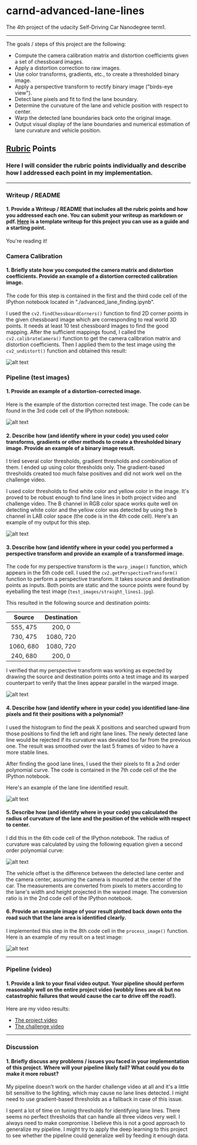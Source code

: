 # carnd-advanced-lane-lines
The 4th project of the udacity Self-Driving Car Nanodegree term1.

---
The goals / steps of this project are the following:

* Compute the camera calibration matrix and distortion coefficients given a set of chessboard images.
* Apply a distortion correction to raw images.
* Use color transforms, gradients, etc., to create a thresholded binary image.
* Apply a perspective transform to rectify binary image ("birds-eye view").
* Detect lane pixels and fit to find the lane boundary.
* Determine the curvature of the lane and vehicle position with respect to center.
* Warp the detected lane boundaries back onto the original image.
* Output visual display of the lane boundaries and numerical estimation of lane curvature and vehicle position.

[//]: # (Image References)

[image1]: ./output_images/camera_cal.png "Camera Calibration"
[image2]: ./output_images/undistorted.png "Undistorted"
[image3]: ./output_images/thresholded_binary.png "Binary Example"
[image4]: ./output_images/warped.png "Warp Example"
[image5]: ./output_images/curve_fit.png "Fit Visual"
[image6]: ./output_images/processed.png "Output"
[image7]: ./output_images/radius.png "Radius of Curvature"

## [Rubric](https://review.udacity.com/#!/rubrics/571/view) Points

### Here I will consider the rubric points individually and describe how I addressed each point in my implementation.  

---

### Writeup / README

#### 1. Provide a Writeup / README that includes all the rubric points and how you addressed each one.  You can submit your writeup as markdown or pdf.  [Here](https://github.com/udacity/CarND-Advanced-Lane-Lines/blob/master/writeup_template.md) is a template writeup for this project you can use as a guide and a starting point.  

You're reading it!

### Camera Calibration

#### 1. Briefly state how you computed the camera matrix and distortion coefficients. Provide an example of a distortion corrected calibration image.

The code for this step is contained in the first and the third code cell of the IPython notebook located in "./advanced_lane_finding.ipynb".   

I used the `cv2.findChessboardCorners()` function to find 2D corner points in the given chessboard image which are corresponding to real world 3D points. It needs at least 10 test chessboard images to find the good mapping. After the sufficient mappings found, I called the `cv2.calibrateCamera()` function to get the camera calibration matrix and distortion coefficients. Then I applied them to the test image using the `cv2_undistort()` function and obtained this result:

![alt text][image1]

### Pipeline (test images)

#### 1. Provide an example of a distortion-corrected image.

Here is the example of the distortion corrected test image. The code can be found in the 3rd code cell of the IPython notebook:

![alt text][image2]

#### 2. Describe how (and identify where in your code) you used color transforms, gradients or other methods to create a thresholded binary image.  Provide an example of a binary image result.

I tried several color thresholds, gradient thresholds and combination of them. I ended up using color thresholds only. The gradient-based thresholds created too much false positives and did not work well on the challenge video. 

I used color thresholds to find white color and yellow color in the image. It's proved to be robust enough to find lane lines in both project video and challenge video. The B channel in RGB color space works quite well on detecting white color and the yellow color was detected by using the b channel in LAB color space (the code is in the 4th code cell). Here's an example of my output for this step.

![alt text][image3]

#### 3. Describe how (and identify where in your code) you performed a perspective transform and provide an example of a transformed image.

The code for my perspective transform is the `warp_image()` function, which appears in the 5th code cell. I used the `cv2.getPerspectiveTransform()` function to perform a perspective transform. It takes source and destination points as inputs. Both points are static and the source points were found by eyeballing the test image (`test_images/straight_lines1.jpg`).

This resulted in the following source and destination points:

| Source        | Destination   | 
|:-------------:|:-------------:| 
| 555, 475      | 200, 0        | 
| 730, 475      | 1080, 720      |
| 1060, 680     | 1080, 720      |
| 240, 680      | 200, 0        |

I verified that my perspective transform was working as expected by drawing the source and destination points onto a test image and its warped counterpart to verify that the lines appear parallel in the warped image.

![alt text][image4]

#### 4. Describe how (and identify where in your code) you identified lane-line pixels and fit their positions with a polynomial?

I used the histogram to find the peak X positions and searched upward from those positions to find the left and right lane lines. The newly detected lane line would be rejected if its curvature was deviated too far from the previous one. The result was smoothed over the last 5 frames of video to have a more stable lines.

After finding the good lane lines, I used the their pixels to fit a 2nd order polynomial curve. The code is contained in the 7th code cell of the the IPython notebook.

Here's an example of the lane line identified result.

![alt text][image5]

#### 5. Describe how (and identify where in your code) you calculated the radius of curvature of the lane and the position of the vehicle with respect to center.

I did this in the 6th code cell of the IPython notebook. The radius of curvature was calculated by using the following equation given a second order polynomial curve:

![alt text][image7]

The vehicle offset is the difference between the detected lane center and the camera center, assuming the camera is mounted at the center of the car. The measurements are converted from pixels to meters according to the lane's width and height projected in the warped image. The conversion ratio is in the 2nd code cell of the IPython notebook.


#### 6. Provide an example image of your result plotted back down onto the road such that the lane area is identified clearly.

I implemented this step in the 8th code cell in the `process_image()` function. Here is an example of my result on a test image:

![alt text][image6]

---

### Pipeline (video)

#### 1. Provide a link to your final video output.  Your pipeline should perform reasonably well on the entire project video (wobbly lines are ok but no catastrophic failures that would cause the car to drive off the road!).

Here are my video results:

- [The project video](./output_videos/project_video_output.mp4)
- [The challenge video](./output_videos/challenge_video_output.mp4)

---

### Discussion

#### 1. Briefly discuss any problems / issues you faced in your implementation of this project.  Where will your pipeline likely fail?  What could you do to make it more robust?

My pipeline doesn't work on the harder challenge video at all and it's a little bit sensitive to the lighting, which may cause no lane lines detected. I might need to use gradient-based thresholds as a fallback in case of this issue.

I spent a lot of time on tuning thresholds for identifying lane lines. There seems no perfect thresholds that can handle all three videos very well. I always need to make compromise. I believe this is not a good approach to generalize my pipeline. I might try to apply the deep learning to this project to see whether the pipeline could generalize well by feeding it enough data.
